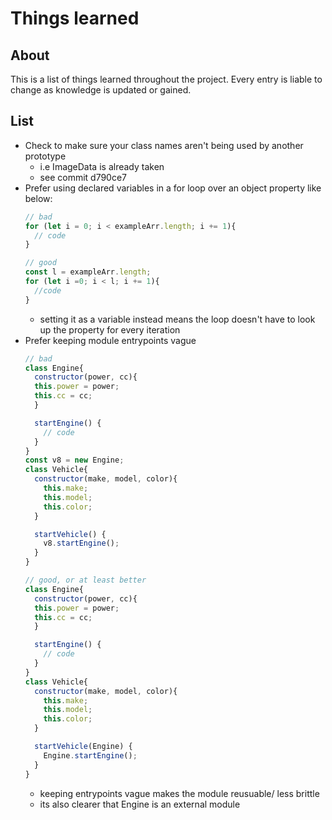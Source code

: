 # Things learned

## About

This is a list of things learned throughout the project. Every entry is liable to change as knowledge is updated or gained.

## List

- Check to make sure your class names aren't being used by another prototype
  - i.e ImageData is already taken
  - see commit d790ce7
- Prefer using declared variables in a for loop over an object property like below:
  ```js
  // bad
  for (let i = 0; i < exampleArr.length; i += 1){
    // code
  }

  // good
  const l = exampleArr.length;
  for (let i =0; i < l; i += 1){
    //code
  }
  ```
  - setting it as a variable instead means the loop doesn't have to look up the property for every iteration
- Prefer keeping module entrypoints vague
  ```js
  // bad
  class Engine{
    constructor(power, cc){
    this.power = power;
    this.cc = cc;
    }

    startEngine() {
      // code
    }
  }
  const v8 = new Engine;
  class Vehicle{
    constructor(make, model, color){
      this.make;
      this.model;
      this.color;
    }

    startVehicle() {
      v8.startEngine();
    }
  }

  // good, or at least better
  class Engine{
    constructor(power, cc){
    this.power = power;
    this.cc = cc;
    }

    startEngine() {
      // code
    }
  }
  class Vehicle{
    constructor(make, model, color){
      this.make;
      this.model;
      this.color;
    }

    startVehicle(Engine) {
      Engine.startEngine();
    }
  }
  ```
  - keeping entrypoints vague makes the module reusuable/ less brittle
  - its also clearer that Engine is an external module